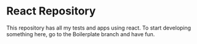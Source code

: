 # React Repository
This repository has all my tests and apps using react.
To start developing something here, go to the Boilerplate branch and have fun.